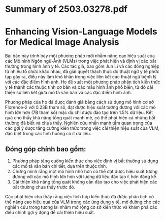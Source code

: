 # Summary of 2503.03278.pdf

# Enhancing Vision-Language Models for Medical Image Analysis

Bài báo này trình bày một phương pháp mới nhằm nâng cao hiệu suất của các Mô hình Ngôn ngữ-Ảnh (VLMs) trong việc phát hiện và định vị các bất thường trong hình ảnh y tế. Các tác giả, bao gồm Jun Li và các đồng nghiệp từ nhiều tổ chức khác nhau, đã giải quyết thách thức do thuật ngữ y tế phức tạp gây ra, điều này làm khó khăn trong việc liên kết các thuật ngữ bệnh lý với các đặc điểm hình ảnh. Họ đề xuất một phương pháp phân tích kiến thức y tế thành các thuộc tính cơ bản và các mẫu hình ảnh phổ biến, từ đó cải thiện sự liên kết giữa mô tả văn bản và các đặc điểm hình ảnh.

Phương pháp của họ đã được đánh giá bằng cách sử dụng mô hình cơ sở Florence-2 với 0.23B tham số, đạt được hiệu suất tương đương với các mô hình lớn hơn (7B tham số) mặc dù chỉ được đào tạo trên 1.5% dữ liệu. Kết quả cho thấy khả năng tổng quát mạnh mẽ, có thể phát hiện cả những bất thường đã biết và chưa thấy. Nghiên cứu nhấn mạnh tầm quan trọng của các gợi ý được tăng cường kiến thức trong việc cải thiện hiệu suất của VLM, đặc biệt trong các tình huống có ít dữ liệu.

## Đóng góp chính bao gồm:
1. Phương pháp tăng cường kiến thức cho việc định vị bất thường sử dụng các mô tả văn bản chi tiết, dựa trên thuộc tính.
2. Chứng minh rằng một mô hình nhỏ hơn có thể đạt được hiệu suất tương đương với các mô hình lớn hơn với lượng dữ liệu đào tạo ít hơn đáng kể.
3. Cải thiện khả năng tổng quát không cần đào tạo cho việc phát hiện các bất thường chưa thấy trước đó.

Các phát hiện cho thấy rằng việc tích hợp kiến thức đã được phân tích có thể nâng cao hiệu quả của VLM trong các ứng dụng y tế, mở đường cho các nghiên cứu trong tương lai nhằm mở rộng cơ sở kiến thức và khám phá các điều chỉnh gợi ý động để cải thiện hiệu suất.
